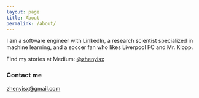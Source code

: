 ```yaml
---
layout: page
title: About
permalink: /about/
---
```


I am a software engineer with LinkedIn, a research scientist specialized in machine learning, and a soccer fan who likes Liverpool FC and Mr. Klopp.

Find my stories at Medium: [@zhenyisx](https://medium.com/@zhenyisx)

### Contact me

[zhenyisx@gmail.com](mailto:zhenyisx@gmail.com)

